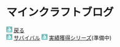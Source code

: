 # マインクラフトブログ

<html>
	<body>
		<img src="/../A301821D-EDD4-4194-96DB-E244DD3B5B57.gif" alt="">
		<a href="../">戻る</a><br />
		<img src="/../A301821D-EDD4-4194-96DB-E244DD3B5B57.gif" alt="">
		<a href="survival/">サバイバル</a>
		<img src="/../A301821D-EDD4-4194-96DB-E244DD3B5B57.gif" alt="">
		<a href="">実績獲得シリーズ</a>(準備中)
	</body>
</html>
		
